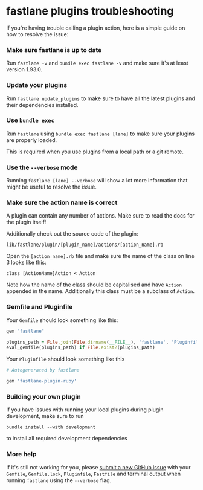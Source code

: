 # fastlane plugins troubleshooting

If you're having trouble calling a plugin action, here is a simple guide on how to resolve the issue:

### Make sure fastlane is up to date

Run `fastlane -v` and `bundle exec fastlane -v` and make sure it's at least version 1.93.0.

### Update your plugins

Run `fastlane update_plugins` to make sure to have all the latest plugins and their dependencies installed.

### Use `bundle exec`

Run `fastlane` using `bundle exec fastlane [lane]` to make sure your plugins are properly loaded.

This is required when you use plugins from a local path or a git remote.

### Use the `--verbose` mode

Running `fastlane [lane] --verbose` will show a lot more information that might be useful to resolve the issue.

### Make sure the action name is correct

A plugin can contain any number of actions. Make sure to read the docs for the plugin itself!

Additionally check out the source code of the plugin:

```
lib/fastlane/plugin/[plugin_name]/actions/[action_name].rb
```

Open the `[action_name].rb` file and make sure the name of the class on line 3 looks like this:

```
class [ActionName]Action < Action
```

Note how the name of the class should be capitalised and have `Action` appended in the name. Additionally this class must be a subclass of `Action`.

### Gemfile and Pluginfile

Your `Gemfile` should look something like this:

```ruby
gem "fastlane"

plugins_path = File.join(File.dirname(__FILE__), 'fastlane', 'Pluginfile')
eval_gemfile(plugins_path) if File.exist?(plugins_path)
```

Your `Pluginfile` should look something like this

```ruby
# Autogenerated by fastlane

gem 'fastlane-plugin-ruby'
```

### Building your own plugin

If you have issues with running your local plugins during plugin development, make sure to run

```
bundle install --with development
```

to install all required development dependencies

### More help

If it's still not working for you, please [submit a new GitHub issue](https://github.com/fastlane/fastlane/issues/new) with your `Gemfile`, `Gemfile.lock`, `Pluginfile`, `Fastfile` and terminal output when running `fastlane` using the `--verbose` flag.
